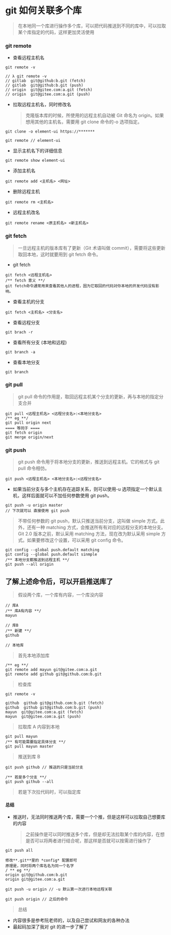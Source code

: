 # git 如何关联多个库

> 在本地同一个库进行操作多个库，可以把代码推送到不同的库中，可以拉取某个库指定的代码，这样更加灵活使用

### git remote

- 查看远程主机名

```
git remote -v

// λ git remote -v
// gitlab  git@github:b.git (fetch)
// gitlab  git@github:b.git (push)
// origin  git@gitee.com:a.git (fetch)
// origin  git@gitee.com:a.git (push)
```

- 拉取远程主机名，同时修改名
  > 克隆版本库的时候，所使用的远程主机自动被 Git 命名为 origin。如果想用其他的主机名，需要用 git clone 命令的-o 选项指定。

```
git clone -o element-ui https://*******

git remote // element-ui
```

- 显示主机名下的详细信息

```
git remote show element-ui
```

- 添加主机名

```
git remote add <主机名> <网址>
```

- 删除远程主机

```
git remote rm <主机名>
```

- 远程主机改名

```
git remote rename <原主机名> <新主机名>
```

### git fetch

> 一旦远程主机的版本库有了更新（Git 术语叫做 commit），需要将这些更新取回本地，这时就要用到 git fetch 命令。

- git fetch

```
git fetch <远程主机名>
/** fetch 意义 **/
git fetch命令通常用来查看其他人的进程，因为它取回的代码对你本地的开发代码没有影响。
```

- 查看主机的分支

```
git fetch <主机名> <分支名>
```

- 查看远程分支

```
git brach -r
```

- 查看所有分支 (本地和远程)

```
git branch -a
```

- 查看本地分支

```
git branch
```

### git pull

> git pull 命令的作用是，取回远程主机某个分支的更新，再与本地的指定分支合并

```
git pull <远程主机名> <远程分支名>:<本地分支名>
/** eg **/
git pull origin next
==== 等同于 ====
git fetch origin
git merge origin/next
```

### git push

> git push 命令用于将本地分支的更新，推送到远程主机。它的格式与 git pull 命令相仿。

```
git push <远程主机名> <本地分支名>:<远程分支名>
```

- 如果当前分支与多个主机存在追踪关系，则可以使用-u 选项指定一个默认主机，这样后面就可以不加任何参数使用 git push。

```
git push -u origin master
// 下次就可以 直接使用 git push
```

> 不带任何参数的 git push，默认只推送当前分支，这叫做 simple 方式。此外，还有一种 matching 方式，会推送所有有对应的远程分支的本地分支。Git 2.0 版本之前，默认采用 matching 方法，现在改为默认采用 simple 方式。如果要修改这个设置，可以采用 git config 命令。

```
git config --global push.default matching
git config --global push.default sinmple
/** 本地分支都推送到远程主机 **/
git push --all origin

```

## 了解上述命令后，可以开启推送库了

> 假设两个库，一个库有内容，一个库没内容

```
// 库A
/** 库A有内容 **/
mayun

// 库B
/** 新建 **/
github

// 本地库

```

> 首先本地添加库

```
/** eg **/
git remote add mayun git@gitee.com:a.git
git remote add github git@github.com:b.git
```

> 检查库

```
git remote -v

github  github git@github.com:b.git (fetch)
github  github git@github.com:b.git (push)
mayun  git@gitee.com:a.git (fetch)
mayun  git@gitee.com:a.git (push)
```

> 拉取库 A 内容到本地

```
git pull mayun
/** 有可能需要指定具体分支 **/
git pull mayun master
```

> 推送到库 B

```
git push github // 推送的只是当前分支

/** 若是多个分支 **/
git push github --all
```

> 若是下次拉代码时，可以指定库

#### 总结

- 推送时，无法同时推送两个库，需要一个个推，但是这样可以拉取自己想要库的内容
  > 之前操作是可以同时推送多个库，但是却无法拉取某个库的内容，在想是否可以将两者进行结合呢，那这样是否就可以按需进行操作了

```
git push all

修改**.git**里的 *config* 配置即可
原理是，同时将两个库名名为同一个名字
/ ** eg **/
origin git@github.com:b.git
origin git@gitee.com:a.git

git push -u origin // -u 默认第一次进行本地远程关联

git push origin // 之后的命令
```

> 总结

- 内容很多是参考阮老师的，以及自己尝试和网友的各种办法
- 最起码加深了我对 git 的进一步了解了
